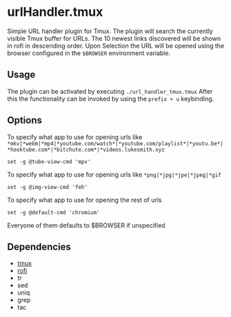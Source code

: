 # urlHandler.tmux

Simple URL handler plugin for Tmux. The plugin will search the currently visible Tmux buffer for URLs.
The 10 newest links discovered will be shown in rofi in descending order. Upon Selection the URL will
be opened using the browser configured in the `$BROWSER` environment variable.

## Usage

The plugin can be activated by executing `./url_handler_tmux.tmux` After this the functionality can be invoked by
using the `prefix + u` keybinding.

## Options

To specify what app to use for opening urls like
`*mkv|*webm|*mp4|*youtube.com/watch*|*youtube.com/playlist*|*youtu.be*|*hooktube.com*|*bitchute.com*|*videos.lukesmith.xyz`
```
set -g @tube-view-cmd 'mpv'
```
To specify what app to use for opening urls like
`*png|*jpg|*jpe|*jpeg|*gif`
```
set -g @img-view-cmd 'feh'
```
To specify what app to use for opening the rest of urls
```
set -g @default-cmd 'chromium'
```

Everyone of them defaults to $BROWSER if unspecified

## Dependencies

- [tmux](https://github.com/tmux/tmux)
- [rofi](https://github.com/davatorium/rofi)
- tr
- sed
- uniq
- grep
- tac
